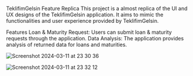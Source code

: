 TeklifimGelsin Feature Replica
This project is a almost replica of the UI and UX designs of the TeklifimGelsin application. It aims to mimic the functionalities and user experience provided by TeklifimGelsin.

Features
Loan & Maturity Request: Users can submit loan & maturity requests through the application.
Data Analysis: The application provides analysis of returned data for loans and maturities.

![Screenshot 2024-03-11 at 23 30 36](https://github.com/batkap/teklifimgelsin_feature/assets/141590022/f089fdf0-5fec-4316-a782-a5b267554a6e)

![Screenshot 2024-03-11 at 23 32 12](https://github.com/batkap/teklifimgelsin_feature/assets/141590022/529afe26-eb80-4e65-8ebf-1c8194ab74a5)
